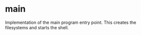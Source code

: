 # main

Implementation of the main program entry point. This creates the filesystems
and starts the shell. 
